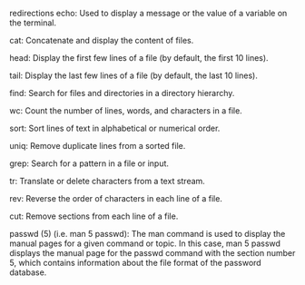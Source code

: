 redirections
echo: Used to display a message or the value of a variable on the terminal.

cat: Concatenate and display the content of files.

head: Display the first few lines of a file (by default, the first 10 lines).

tail: Display the last few lines of a file (by default, the last 10 lines).

find: Search for files and directories in a directory hierarchy.

wc: Count the number of lines, words, and characters in a file.

sort: Sort lines of text in alphabetical or numerical order.

uniq: Remove duplicate lines from a sorted file.

grep: Search for a pattern in a file or input.

tr: Translate or delete characters from a text stream.

rev: Reverse the order of characters in each line of a file.

cut: Remove sections from each line of a file.

passwd (5) (i.e. man 5 passwd): The man command is used to display the manual pages for a given command or topic. In this case, man 5 passwd displays the manual page for the passwd command with the section number 5, which contains information about the file format of the password database.
